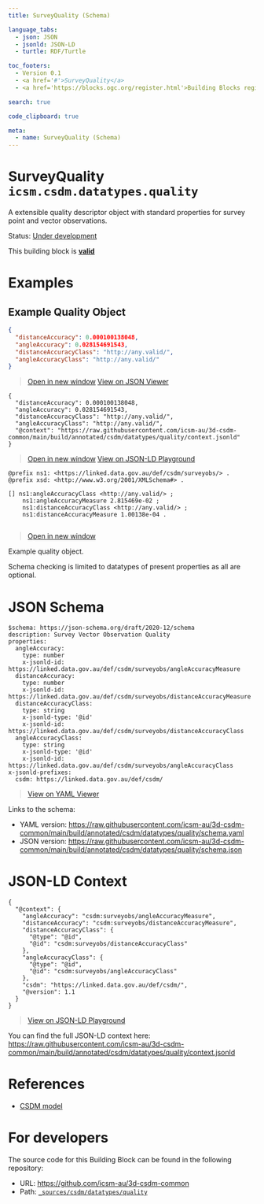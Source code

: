 ```yaml
---
title: SurveyQuality (Schema)

language_tabs:
  - json: JSON
  - jsonld: JSON-LD
  - turtle: RDF/Turtle

toc_footers:
  - Version 0.1
  - <a href='#'>SurveyQuality</a>
  - <a href='https://blocks.ogc.org/register.html'>Building Blocks register</a>

search: true

code_clipboard: true

meta:
  - name: SurveyQuality (Schema)
---
```



# SurveyQuality `icsm.csdm.datatypes.quality`

A extensible quality descriptor object with standard properties for survey point and vector observations.

<p class="status">
    <span data-rainbow-uri="http://www.opengis.net/def/status">Status</span>:
    <a href="http://www.opengis.net/def/status/under-development" target="_blank" data-rainbow-uri>Under development</a>
</p>

<aside class="success">
This building block is <strong><a href="https://github.com/icsm-au/3d-csdm-common/blob/main/build/tests/csdm/datatypes/quality/" target="_blank">valid</a></strong>
</aside>

# Examples

## Example Quality Object



```json
{
  "distanceAccuracy": 0.000100138048,
  "angleAccuracy": 0.028154691543,
  "distanceAccuracyClass": "http://any.valid/",
  "angleAccuracyClass": "http://any.valid/"
}
```

<blockquote class="lang-specific json">
  <p class="example-links">
    <a target="_blank" href="https://raw.githubusercontent.com/icsm-au/3d-csdm-common/main/build/tests/csdm/datatypes/quality/example_1_1.json">Open in new window</a>
    <a target="_blank" href="https://avillar.github.io/TreedocViewer/?dataParser=json&amp;dataUrl=https%3A%2F%2Fraw.githubusercontent.com%2Ficsm-au%2F3d-csdm-common%2Fmain%2Fbuild%2Ftests%2Fcsdm%2Fdatatypes%2Fquality%2Fexample_1_1.json&amp;expand=2&amp;option=%7B%22showTable%22%3A+false%7D">View on JSON Viewer</a></p>
</blockquote>




```jsonld
{
  "distanceAccuracy": 0.000100138048,
  "angleAccuracy": 0.028154691543,
  "distanceAccuracyClass": "http://any.valid/",
  "angleAccuracyClass": "http://any.valid/",
  "@context": "https://raw.githubusercontent.com/icsm-au/3d-csdm-common/main/build/annotated/csdm/datatypes/quality/context.jsonld"
}
```

<blockquote class="lang-specific jsonld">
  <p class="example-links">
    <a target="_blank" href="https://raw.githubusercontent.com/icsm-au/3d-csdm-common/main/build/tests/csdm/datatypes/quality/example_1_1.jsonld">Open in new window</a>
    <a target="_blank" href="https://json-ld.org/playground/#json-ld=https%3A%2F%2Fraw.githubusercontent.com%2Ficsm-au%2F3d-csdm-common%2Fmain%2Fbuild%2Ftests%2Fcsdm%2Fdatatypes%2Fquality%2Fexample_1_1.jsonld">View on JSON-LD Playground</a>
</blockquote>




```turtle
@prefix ns1: <https://linked.data.gov.au/def/csdm/surveyobs/> .
@prefix xsd: <http://www.w3.org/2001/XMLSchema#> .

[] ns1:angleAccuracyClass <http://any.valid/> ;
    ns1:angleAccuracyMeasure 2.815469e-02 ;
    ns1:distanceAccuracyClass <http://any.valid/> ;
    ns1:distanceAccuracyMeasure 1.00138e-04 .


```

<blockquote class="lang-specific turtle">
  <p class="example-links">
    <a target="_blank" href="https://raw.githubusercontent.com/icsm-au/3d-csdm-common/main/build/tests/csdm/datatypes/quality/example_1_1.ttl">Open in new window</a>
</blockquote>


Example quality object.
 
Schema checking is limited to datatypes of present properties as all are optional.


# JSON Schema

```yaml--schema
$schema: https://json-schema.org/draft/2020-12/schema
description: Survey Vector Observation Quality
properties:
  angleAccuracy:
    type: number
    x-jsonld-id: https://linked.data.gov.au/def/csdm/surveyobs/angleAccuracyMeasure
  distanceAccuracy:
    type: number
    x-jsonld-id: https://linked.data.gov.au/def/csdm/surveyobs/distanceAccuracyMeasure
  distanceAccuracyClass:
    type: string
    x-jsonld-type: '@id'
    x-jsonld-id: https://linked.data.gov.au/def/csdm/surveyobs/distanceAccuracyClass
  angleAccuracyClass:
    type: string
    x-jsonld-type: '@id'
    x-jsonld-id: https://linked.data.gov.au/def/csdm/surveyobs/angleAccuracyClass
x-jsonld-prefixes:
  csdm: https://linked.data.gov.au/def/csdm/

```

> <a target="_blank" href="https://avillar.github.io/TreedocViewer/?dataParser=yaml&amp;dataUrl=https%3A%2F%2Fraw.githubusercontent.com%2Ficsm-au%2F3d-csdm-common%2Fmain%2Fbuild%2Fannotated%2Fcsdm%2Fdatatypes%2Fquality%2Fschema.yaml&amp;expand=2&amp;option=%7B%22showTable%22%3A+false%7D">View on YAML Viewer</a>

Links to the schema:

* YAML version: <a href="https://raw.githubusercontent.com/icsm-au/3d-csdm-common/main/build/annotated/csdm/datatypes/quality/schema.yaml" target="_blank">https://raw.githubusercontent.com/icsm-au/3d-csdm-common/main/build/annotated/csdm/datatypes/quality/schema.yaml</a>
* JSON version: <a href="https://raw.githubusercontent.com/icsm-au/3d-csdm-common/main/build/annotated/csdm/datatypes/quality/schema.json" target="_blank">https://raw.githubusercontent.com/icsm-au/3d-csdm-common/main/build/annotated/csdm/datatypes/quality/schema.json</a>


# JSON-LD Context

```json--ldContext
{
  "@context": {
    "angleAccuracy": "csdm:surveyobs/angleAccuracyMeasure",
    "distanceAccuracy": "csdm:surveyobs/distanceAccuracyMeasure",
    "distanceAccuracyClass": {
      "@type": "@id",
      "@id": "csdm:surveyobs/distanceAccuracyClass"
    },
    "angleAccuracyClass": {
      "@type": "@id",
      "@id": "csdm:surveyobs/angleAccuracyClass"
    },
    "csdm": "https://linked.data.gov.au/def/csdm/",
    "@version": 1.1
  }
}
```

> <a target="_blank" href="https://json-ld.org/playground/#json-ld=https%3A%2F%2Fraw.githubusercontent.com%2Ficsm-au%2F3d-csdm-common%2Fmain%2Fbuild%2Fannotated%2Fcsdm%2Fdatatypes%2Fquality%2Fcontext.jsonld">View on JSON-LD Playground</a>

You can find the full JSON-LD context here:
<a href="https://raw.githubusercontent.com/icsm-au/3d-csdm-common/main/build/annotated/csdm/datatypes/quality/context.jsonld" target="_blank">https://raw.githubusercontent.com/icsm-au/3d-csdm-common/main/build/annotated/csdm/datatypes/quality/context.jsonld</a>

# References

* [CSDM model](https://github.com/icsm-au/3d-csdm)

# For developers

The source code for this Building Block can be found in the following repository:

* URL: <a href="https://github.com/icsm-au/3d-csdm-common" target="_blank">https://github.com/icsm-au/3d-csdm-common</a>
* Path:
<code><a href="https://github.com/icsm-au/3d-csdm-common/blob/HEAD/_sources/csdm/datatypes/quality" target="_blank">_sources/csdm/datatypes/quality</a></code>

